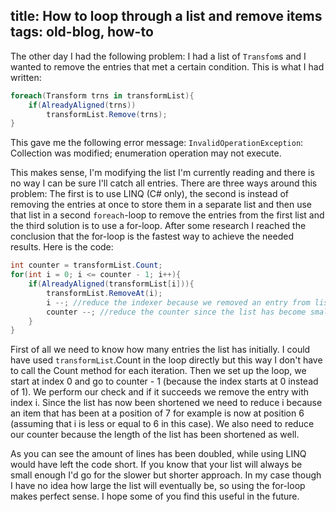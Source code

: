 title: How to loop through a list and remove items
tags: old-blog, how-to
---

The other day I had the following problem: I had a list of `Transfom`s and I
wanted to remove the entries that met a certain condition. This is what I had
written:

~~~cs
foreach(Transform trns in transformList){  
    if(AlreadyAligned(trns))  
        transformList.Remove(trns);  
}
~~~

This gave me the following error message: `InvalidOperationException`:
Collection was modified; enumeration operation may not execute.

This makes sense, I'm modifying the list I'm currently reading and there is no
way I can be sure I'll catch all entries. There are three ways around this
problem: The first is to use LINQ (C# only), the second is instead of removing
the entries at once to store them in a separate list and then use that list in
a second `foreach`-loop to remove the entries from the first list and the third
solution is to use a for-loop. After some research I reached the conclusion
that the for-loop is the fastest way to achieve the needed results. Here is the
code:

~~~cs
int counter = transformList.Count;  
for(int i = 0; i <= counter - 1; i++){  
    if(AlreadyAligned(transformList[i])){  
        transformList.RemoveAt(i);  
        i --; //reduce the indexer because we removed an entry from list  
        counter --; //reduce the counter since the list has become smaller  
    }  
}
~~~

First of all we need to know how many entries the list has initially. I could
have used `transformList`.Count in the loop directly but this way I don't have
to call the Count method for each iteration. Then we set up the loop, we start
at index 0 and go to counter - 1 (because the index starts at 0 instead of 1).
We perform our check and if it succeeds we remove the entry with index i. Since
the list has now been shortened we need to reduce i because an item that has
been at a position of 7 for example is now at position 6 (assuming that i is
less or equal to 6 in this case). We also need to reduce our counter because
the length of the list has been shortened as well.

As you can see the amount of lines has been doubled, while using LINQ would
have left the code short. If you know that your list will always be small
enough I'd go for the slower but shorter approach. In my case though I have no
idea how large the list will eventually be, so using the for-loop makes perfect
sense. I hope some of you find this useful in the future.
